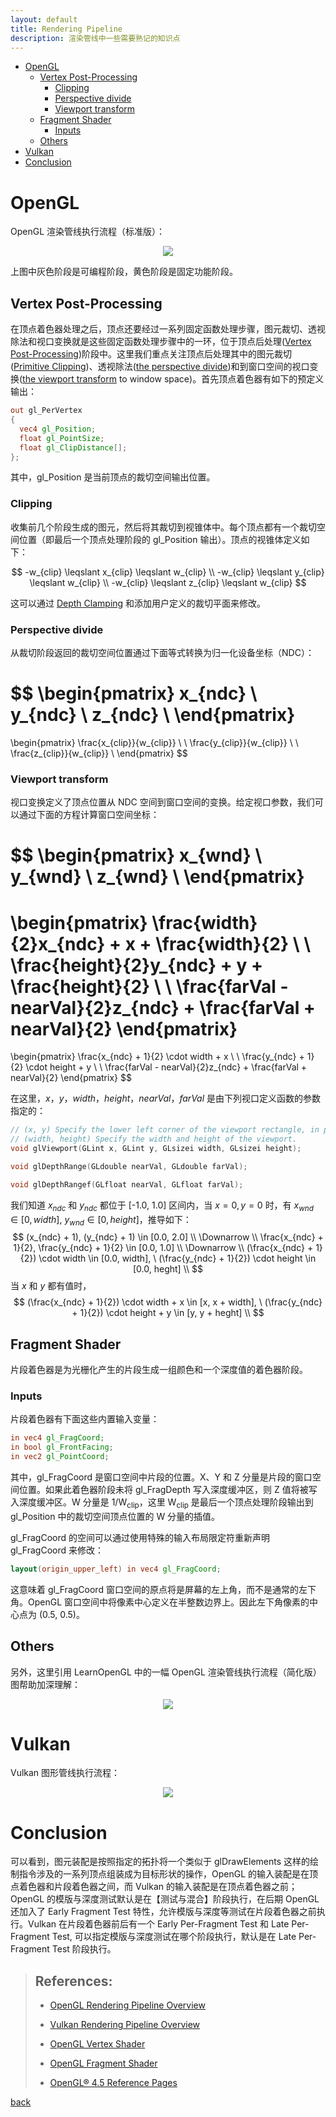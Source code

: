 ```yaml
---
layout: default
title: Rendering Pipeline
description: 渲染管线中一些需要熟记的知识点
---
```


<head>
    <script src="https://cdn.mathjax.org/mathjax/latest/MathJax.js?config=TeX-AMS-MML_HTMLorMML" type="text/javascript"></script>
    <script type="text/x-mathjax-config">
        MathJax.Hub.Config({
            tex2jax: {
                skipTags: ['script', 'noscript', 'style', 'textarea', 'pre'],
                inlineMath: [['$','$']]
            }
        });
    </script>
</head>


- [OpenGL](#opengl)
  - [Vertex Post-Processing](#vertex-post-processing)
    - [Clipping](#clipping)
    - [Perspective divide](#perspective-divide)
    - [Viewport transform](#viewport-transform)
  - [Fragment Shader](#fragment-shader)
    - [Inputs](#inputs)
  - [Others](#others)
- [Vulkan](#vulkan)
- [Conclusion](#conclusion)


# OpenGL

OpenGL 渲染管线执行流程（标准版）：

<p align="center">
  <img src="../../images/RenderingPipeline-OpenGL-1.png">
</p>

上图中灰色阶段是可编程阶段，黄色阶段是固定功能阶段。

## Vertex Post-Processing

在顶点着色器处理之后，顶点还要经过一系列固定函数处理步骤，图元裁切、透视除法和视口变换就是这些固定函数处理步骤中的一环，位于顶点后处理([Vertex Post-Processing](https://www.khronos.org/opengl/wiki/Vertex_Post-Processing))阶段中。这里我们重点关注顶点后处理其中的图元裁切([Primitive Clipping](https://www.khronos.org/opengl/wiki/Vertex_Post-Processing#Clipping))、透视除法([the perspective divide](https://www.khronos.org/opengl/wiki/Vertex_Post-Processing#Perspective_divide))和到窗口空间的视口变换([the viewport transform](https://www.khronos.org/opengl/wiki/Vertex_Post-Processing#Viewport_transform) to window space)。首先顶点着色器有如下的预定义输出：

```glsl
out gl_PerVertex
{
  vec4 gl_Position;
  float gl_PointSize;
  float gl_ClipDistance[];
};
```

其中，gl_Position 是当前顶点的裁切空间输出位置。

### Clipping

收集前几个阶段生成的图元，然后将其裁切到视锥体中。每个顶点都有一个裁切空间位置（即最后一个顶点处理阶段的 gl_Position 输出）。顶点的视锥体定义如下：

$$
-w_{clip} \leqslant x_{clip} \leqslant w_{clip}
\\
-w_{clip} \leqslant y_{clip} \leqslant w_{clip}
\\
-w_{clip} \leqslant z_{clip} \leqslant w_{clip}
$$

这可以通过 [Depth Clamping](https://www.khronos.org/opengl/wiki/Vertex_Post-Processing#Depth_clamping) 和添加用户定义的裁切平面来修改。

### Perspective divide

从裁切阶段返回的裁切空间位置通过下面等式转换为归一化设备坐标（NDC）：

$$
\begin{pmatrix}
x_{ndc} \\
y_{ndc} \\
z_{ndc} \\
\end{pmatrix}
=
\begin{pmatrix}
\frac{x_{clip}}{w_{clip}} \\
\\
\frac{y_{clip}}{w_{clip}} \\
\\
\frac{z_{clip}}{w_{clip}} \\
\end{pmatrix}
$$

### Viewport transform

视口变换定义了顶点位置从 NDC 空间到窗口空间的变换。给定视口参数，我们可以通过下面的方程计算窗口空间坐标：

$$
\begin{pmatrix}
x_{wnd} \\
y_{wnd} \\
z_{wnd} \\
\end{pmatrix}
=
\begin{pmatrix}
\frac{width}{2}x_{ndc} + x + \frac{width}{2} \\
\\
\frac{height}{2}y_{ndc} + y + \frac{height}{2} \\
\\
\frac{farVal - nearVal}{2}z_{ndc} + \frac{farVal + nearVal}{2}
\end{pmatrix}
=
\begin{pmatrix}
\frac{x_{ndc} + 1}{2} \cdot width + x \\
\\
\frac{y_{ndc} + 1}{2} \cdot height + y \\
\\
\frac{farVal - nearVal}{2}z_{ndc} + \frac{farVal + nearVal}{2}
\end{pmatrix}
$$

在这里，$x$，$y$，$width$，$height$，$nearVal$，$farVal$ 是由下列视口定义函数的参数指定的：

```c
// (x, y) Specify the lower left corner of the viewport rectangle, in pixels. The initial value is (0,0).
// (width, height) Specify the width and height of the viewport.
void glViewport(GLint x​, GLint y​, GLsizei width​, GLsizei height​);

void glDepthRange(GLdouble nearVal​, GLdouble farVal​);

void glDepthRangef(GLfloat nearVal​, GLfloat farVal​);
```
我们知道 $x_{ndc}$ 和 $y_{ndc}$ 都位于 [-1.0, 1.0] 区间内，当 $x=0, y=0$ 时，有 $x_{wnd} \in [0, width]$, $y_{wnd} \in [0, height]$，推导如下：
$$ 
(x_{ndc} + 1), (y_{ndc} + 1) \in [0.0, 2.0]  \\
\Downarrow \\
\frac{x_{ndc} + 1}{2}, \frac{y_{ndc} + 1}{2} \in [0.0, 1.0] \\
\Downarrow \\
(\frac{x_{ndc} + 1}{2}) \cdot width \in [0.0, width], \ (\frac{y_{ndc} + 1}{2}) \cdot height \in [0.0, heght] \\
$$
当 $x$ 和 $y$ 都有值时，
$$
(\frac{x_{ndc} + 1}{2}) \cdot width + x \in [x, x + width], \ (\frac{y_{ndc} + 1}{2}) \cdot height + y \in [y, y + heght] \\
$$

## Fragment Shader

片段着色器是为光栅化产生的片段生成一组颜色和一个深度值的着色器阶段。

### Inputs

片段着色器有下面这些内置输入变量：

```glsl
in vec4 gl_FragCoord;
in bool gl_FrontFacing;
in vec2 gl_PointCoord;
```

其中，gl_FragCoord 是窗口空间中片段的位置。X、Y 和 Z 分量是片段的窗口空间位置。如果此着色器阶段未将 gl_FragDepth 写入深度缓冲区，则 Z 值将被写入深度缓冲区。W 分量是 $1/\mathsf{W_{clip}}$，这里 $\mathsf{W_{clip}}$ 是最后一个顶点处理阶段输出到 gl_Position 中的裁切空间顶点位置的 W 分量的插值。

gl_FragCoord 的空间可以通过使用特殊的输入布局限定符重新声明 gl_FragCoord 来修改：

```glsl
layout(origin_upper_left) in vec4 gl_FragCoord;
```
这意味着 gl_FragCoord 窗口空间的原点将是屏幕的左上角，而不是通常的左下角。OpenGL 窗口空间中将像素中心定义在半整数边界上。因此左下角像素的中心点为 (0.5, 0.5)。

## Others

另外，这里引用 LearnOpenGL 中的一幅 OpenGL 渲染管线执行流程（简化版）图帮助加深理解：

<p align="center">
  <img src="../../images/RenderingPipeline-OpenGL-2.png">
</p>

# Vulkan

Vulkan 图形管线执行流程：

<p align="center">
  <img src="../../images/RenderingPipeline-Vulkan.svg">
</p>

# Conclusion

可以看到，图元装配是按照指定的拓扑将一个类似于 glDrawElements 这样的绘制指令涉及的一系列顶点组装成为目标形状的操作，OpenGL 的输入装配是在顶点着色器和片段着色器之间，而 Vulkan 的输入装配是在顶点着色器之前；OpenGL 的模版与深度测试默认是在【测试与混合】阶段执行，在后期 OpenGL 还加入了 Early Fragment Test 特性，允许模版与深度等测试在片段着色器之前执行。Vulkan 在片段着色器前后有一个 Early Per-Fragment Test 和 Late Per-Fragment Test, 可以指定模版与深度测试在哪个阶段执行，默认是在 Late Per-Fragment Test 阶段执行。


> ## References:
>
> * [OpenGL Rendering Pipeline Overview](https://www.khronos.org/opengl/wiki/Rendering_Pipeline_Overview)
>
> * [Vulkan Rendering Pipeline Overview](https://docs.vulkan.org/spec/latest/chapters/pipelines.html)
>
> * [OpenGL Vertex Shader](https://www.khronos.org/opengl/wiki/Vertex_Shader)
>
> * [OpenGL Fragment Shader](https://www.khronos.org/opengl/wiki/Fragment_Shader)
>
> * [OpenGL® 4.5 Reference Pages](https://registry.khronos.org/OpenGL-Refpages/gl4/)

[back](./)